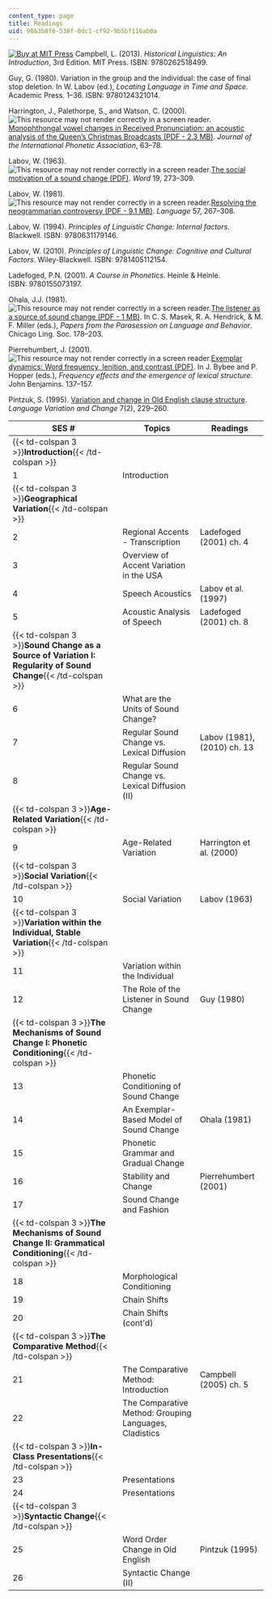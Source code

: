 ```yaml
---
content_type: page
title: Readings
uid: 90b3b8f6-538f-0dc1-cf92-9b5bf116ab0a
---
```


[![Buy at MIT Press](/images/mp_logo.gif)](https://mitpress.mit.edu/9780262518499) Campbell, L. (2013). _Historical Linguistics: An Introduction_, 3rd Edition. MIT Press. ISBN: 9780262518499.

Guy, G. (1980). Variation in the group and the individual: the case of final stop deletion. In W. Labov (ed.), _Locating Language in Time and Space_. Academic Press. 1–36. ISBN: 9780124321014.

Harrington, J., Palethorpe, S., and Watson, C. (2000). ![This resource may not render correctly in a screen reader.](/images/inacessible.gif)[Monophthongal vowel changes in Received Pronunciation: an acoustic analysis of the Queen’s Christmas Broadcasts (PDF - 2.3 MB)](https://www.phonetik.uni-muenchen.de/~jmh/papers/harrington00.jipa.pdf). _Journal of the International Phonetic Association_, 63–78.

Labov, W. (1963). ![This resource may not render correctly in a screen reader.](/images/inacessible.gif)[The social motivation of a sound change (PDF)](https://www.cs.indiana.edu/~port/HDphonol/Labov.socl.motvn.snd.change.Word1963.pdf). _Word_ 19, 273–309.

Labov, W. (1981). ![This resource may not render correctly in a screen reader.](/images/inacessible.gif)[Resolving the neogrammarian controversy (PDF - 9.1 MB)](https://msu.edu/course/lin/225/snapshot.afs/Articles%20for%20lab/Labov-1981-Neogram.pdf). _Language_ 57, 267–308.

Labov, W. (1994). _Principles of Linguistic Change: Internal factors_. Blackwell. ISBN: 9780631179146.

Labov, W. (2010). _Principles of Linguistic Change: Cognitive and Cultural Factors_. Wiley-Blackwell. ISBN: 9781405112154.

Ladefoged, P.N. (2001). _A Course in Phonetics_. Heinle & Heinle. ISBN: 9780155073197.

Ohala, J.J. (1981). ![This resource may not render correctly in a screen reader.](/images/inacessible.gif)[The listener as a source of sound change (PDF - 1 MB)](http://linguistics.berkeley.edu/~ohala/papers/listener_as_source.pdf). In C. S. Masek, R. A. Hendrick, & M. F. Miller (eds.), _Papers from the Parasession on Language and Behavior_. Chicago Ling. Soc. 178–203.

Pierrehumbert, J. (2001). ![This resource may not render correctly in a screen reader.](/images/inacessible.gif)[Exemplar dynamics: Word frequency, lenition, and contrast (PDF)](http://www.phon.ox.ac.uk/jpierrehumbert/publications/exemplar_dynamics.pdf). In J. Bybee and P. Hopper (eds.), _Frequency effects and the emergence of lexical structure_. John Benjamins. 137–157.

Pintzuk, S. (1995). [Variation and change in Old English clause structure](https://doi.org/10.1017/S0954394500001009). _Language Variation and Change_ 7(2), 229–260.

| **SES #** | **Topics** | **Readings** |
| --- | --- | --- |
| {{< td-colspan 3 >}}**Introduction**{{< /td-colspan >}} |||
| 1 | Introduction | &nbsp; |
| {{< td-colspan 3 >}}**Geographical Variation**{{< /td-colspan >}} |||
| 2 | Regional Accents - Transcription | Ladefoged (2001) ch. 4 |
| 3 | Overview of Accent Variation in the USA | &nbsp; |
| 4 | Speech Acoustics | Labov et al. (1997) |
| 5 | Acoustic Analysis of Speech | Ladefoged (2001) ch. 8 |
| {{< td-colspan 3 >}}**Sound Change as a Source of Variation I: Regularity of Sound Change**{{< /td-colspan >}} |||
| 6 | What are the Units of Sound Change? | &nbsp; |
| 7 | Regular Sound Change vs. Lexical Diffusion | Labov (1981), (2010) ch. 13 |
| 8 | Regular Sound Change vs. Lexical Diffusion (II) | &nbsp; |
| {{< td-colspan 3 >}}**Age-Related Variation**{{< /td-colspan >}} |||
| 9 | Age-Related Variation | Harrington et al. (2000) |
| {{< td-colspan 3 >}}**Social Variation**{{< /td-colspan >}} |||
| 10 | Social Variation | Labov (1963) |
| {{< td-colspan 3 >}}**Variation within the Individual, Stable Variation**{{< /td-colspan >}} |||
| 11 | Variation within the Individual | &nbsp; |
| 12 | The Role of the Listener in Sound Change | Guy (1980) |
| {{< td-colspan 3 >}}**The Mechanisms of Sound Change I: Phonetic Conditioning**{{< /td-colspan >}} |||
| 13 | Phonetic Conditioning of Sound Change | &nbsp; |
| 14 | An Exemplar-Based Model of Sound Change | Ohala (1981) |
| 15 | Phonetic Grammar and Gradual Change | &nbsp; |
| 16 | Stability and Change | Pierrehumbert (2001) |
| 17 | Sound Change and Fashion | &nbsp; |
| {{< td-colspan 3 >}}**The Mechanisms of Sound Change II: Grammatical Conditioning**{{< /td-colspan >}} |||
| 18 | Morphological Conditioning | &nbsp; |
| 19 | Chain Shifts | &nbsp; |
| 20 | Chain Shifts (cont'd) | &nbsp; |
| {{< td-colspan 3 >}}**The Comparative Method**{{< /td-colspan >}} |||
| 21 | The Comparative Method: Introduction | Campbell (2005) ch. 5 |
| 22 | The Comparative Method: Grouping Languages, Cladistics | &nbsp; |
| {{< td-colspan 3 >}}**In-Class Presentations**{{< /td-colspan >}} |||
| 23 | Presentations | &nbsp; |
| 24 | Presentations | &nbsp; |
| {{< td-colspan 3 >}}**Syntactic Change**{{< /td-colspan >}} |||
| 25 | Word Order Change in Old English | Pintzuk (1995) |
| 26 | Syntactic Change (II) |